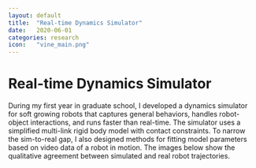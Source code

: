 ```yaml
---
layout: default
title:  "Real-time Dynamics Simulator"
date:   2020-06-01
categories: research
icon:	"vine_main.png"
---
```


<h1>Real-time Dynamics Simulator</h1>

During my first year in graduate school, I developed a dynamics simulator for soft growing robots that captures general behaviors, handles robot-object interactions, and runs faster than real-time. The simulator uses a simplified multi-link rigid body model with contact constraints. To narrow the sim-to-real gap, I also designed methods for fitting model parameters based on video data of a robot in motion. The images below show the qualitative agreement between simulated and real robot trajectories.

<div class="box alt">
<div class="row uniform">
<div class="4u"><span class="image fit"><img src="{{ site.url }}{{ site.baseurl }}/images/vine/frame1.PNG" alt="" /></span></div>
<div class="4u"><span class="image fit"><img src="{{ site.url }}{{ site.baseurl }}/images/vine/frame2.PNG" alt="" /></span></div>
<div class="4u$"><span class="image fit"><img src="{{ site.url }}{{ site.baseurl }}/images/vine/frame3.PNG" alt="" /></span></div>
</div>
</div>
